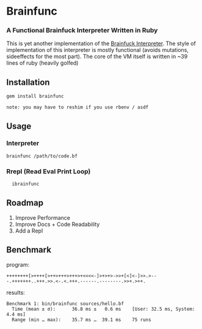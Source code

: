 # Brainfunc
### A Functional Brainfuck Interpreter Written in Ruby

This is yet another implementation of the [Brainfuck Interpreter](https://en.wikipedia.org/wiki/Brainfuck). The style of implementation of this interpreter is mostly functional (avoids mutations, sideeffects for the most part). The core of the VM itself is written in ~39 lines of ruby (heavily golfed)

## Installation

```bash
gem install brainfunc
```
`note: you may have to reshim if you use rbenv / asdf`

## Usage

### Interpreter

```
brainfunc /path/to/code.bf
```

### Rrepl (Read Eval Print Loop)
```bash
  ibrainfunc
```

## Roadmap

1. Improve Performance
2. Improve Docs + Code Readability
3. Add a Repl

## Benchmark

program:
```brainfuck
++++++++[>++++[>++>+++>+++>+<<<<-]>+>+>->>+[<]<-]>>.>---.+++++++..+++.>>.<-.<.+++.------.--------.>>+.>++.
```
results:
```
Benchmark 1: bin/brainfunc sources/hello.bf
  Time (mean ± σ):      36.8 ms ±   0.6 ms    [User: 32.5 ms, System: 4.4 ms]
  Range (min … max):    35.7 ms …  39.1 ms    75 runs
```

